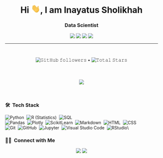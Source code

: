 ### 
<h1 align="center">Hi <img src="https://raw.githubusercontent.com/ABSphreak/ABSphreak/master/gifs/Hi.gif" width="30px">, I am Inayatus Sholikhah </h1>
<h3 align="center">Data Scientist</h3>
<p align="center">
<img src="https://img.shields.io/badge/Age-24-blue" />
  <img src="https://img.shields.io/badge/Focus-Data%20Science-brightgreen" />
  <img src="https://img.shields.io/badge/Lives-Indonesia-success" />
  <img src="https://img.shields.io/badge/Languages-Indonesia%20%26%20English-brightgreen" />
</p>
<hr>
<br>
<!-- <p align="center">
<a href="https://github.com/inytss">
<img height="200em" src="https://github-readme-stats.vercel.app/api?username=inytss&show_icons=true&theme=dark&include_all_commits=true&count_private=true"/>
</p>
<br> -->

<p align="center">
  <!-- <img src="https://gpvc.arturio.dev/inytss" alt="𝚙𝚛𝚘𝚏𝚒𝚕𝚎 𝚟𝚒𝚎𝚠𝚜"> •   -->
  <img alt="𝙶𝚒𝚝𝙷𝚞𝚋 𝚏𝚘𝚕𝚕𝚘𝚠𝚎𝚛𝚜" src="https://img.shields.io/github/followers/inytss?label=Followers&style=social"> •   
  <img src="https://img.shields.io/github/stars/inytss?label=Stars" alt="𝚃𝚘𝚝𝚊𝚕 𝚂𝚝𝚊𝚛𝚜">
</p>
<br>
<p align="center">
  <img style="padding-top: 10px" src="https://www.codewars.com/users/inytss/badges/large">
</p>
<br>

<!--
<img alt="Night Coding" src="https://raw.githubusercontent.com/AVS1508/AVS1508/master/assets/Night-Coding.gif" align="right"/>
-->


### 🛠 &nbsp;Tech Stack

![Python](https://img.shields.io/badge/-Python-05122A?style=flat&logo=python)&nbsp;
![R (Statistics)](https://img.shields.io/badge/-R-05122A?style=flat&logo=R&logoColor=276DC3)&nbsp;
![SQL](https://img.shields.io/badge/-SQL-05122A?style=flat&logo=sqlite)\
![Pandas](https://img.shields.io/badge/-Pandas-05122A?style=flat&logo=pandas)&nbsp;
![Plotly](https://img.shields.io/badge/-Plotly-05122A?style=flat&logo=plotly)&nbsp;
![ScikitLearn](https://img.shields.io/badge/-ScikitLearn-05122A?style=flat&logo=scikitlearn)&nbsp;
![Markdown](https://img.shields.io/badge/-Markdown-05122A?style=flat&logo=markdown)&nbsp;
![HTML](https://img.shields.io/badge/-HTML-05122A?style=flat&logo=HTML5)&nbsp;
![CSS](https://img.shields.io/badge/-CSS-05122A?style=flat&logo=CSS3&logoColor=1572B6)&nbsp;\
![Git](https://img.shields.io/badge/-Git-05122A?style=flat&logo=git)&nbsp;
![GitHub](https://img.shields.io/badge/-GitHub-05122A?style=flat&logo=github)&nbsp;
![Jupyter](https://img.shields.io/badge/-Jupyter-05122A?style=flat&logo=jupyter)&nbsp;
![Visual Studio Code](https://img.shields.io/badge/-Visual%20Studio%20Code-05122A?style=flat&logo=visual-studio-code&logoColor=007ACC)&nbsp;
![RStudio](https://img.shields.io/badge/-RStudio-05122A?style=flat&logo=rstudio)\

### 🤝🏻 &nbsp;Connect with Me

<p align="center">
<!--<a href="https://dwiknrd.github.io/"><img src="https://img.shields.io/badge/-dwiknrd.github.io-3423A6?style=flat&logo=Google-Chrome&logoColor=white"/></a> -->
<a href="https://www.linkedin.com/in/inayatus-sholikhah97/"><img src="https://img.shields.io/badge/-Inayatus%20Sholikhah-0077B5?style=flat&logo=Linkedin&logoColor=white"/></a>
<a href="mailto:yatusina2@gmail.com"><img src="https://img.shields.io/badge/-yatusina2@gmail.com-D14836?style=flat&logo=Gmail&logoColor=white"/></a>
</p>


<!--
**dwiknrd/dwiknrd** is a ✨ _special_ ✨ repository because its `README.md` (this file) appears on your GitHub profile.

Here are some ideas to get you started:

- 🔭 I’m currently working on ...
- 🌱 I’m currently learning ...
- 👯 I’m looking to collaborate on ...
- 🤔 I’m looking for help with ...
- 💬 Ask me about ...
- 📫 How to reach me: ...
- 😄 Pronouns: ...
- ⚡ Fun fact: ...
-->
